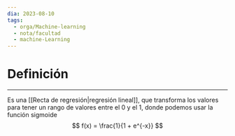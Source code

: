 ```yaml
---
dia: 2023-08-10
tags:
  - orga/Machine-learning
  - nota/facultad
  - machine-Learning
---
```

# Definición
---
Es una [[Recta de regresión|regresión lineal]], que transforma los valores para tener un rango de valores entre el $0$ y el $1$, donde podemos usar la función sigmoide $$ f(x) = \frac{1}{1 + e^{-x}} $$
